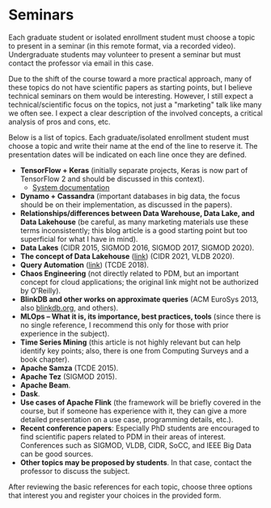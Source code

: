 # Seminars

Each graduate student or isolated enrollment student must choose a topic to present in a seminar (in this remote format, via a recorded video). Undergraduate students may volunteer to present a seminar but must contact the professor via email in this case.  

Due to the shift of the course toward a more practical approach, many of these topics do not have scientific papers as starting points, but I believe technical seminars on them would be interesting. However, I still expect a technical/scientific focus on the topics, not just a "marketing" talk like many we often see. I expect a clear description of the involved concepts, a critical analysis of pros and cons, etc.  

Below is a list of topics. Each graduate/isolated enrollment student must choose a topic and write their name at the end of the line to reserve it. The presentation dates will be indicated on each line once they are defined.  

- **TensorFlow + Keras** (initially separate projects, Keras is now part of TensorFlow 2 and should be discussed in this context).
  - [System documentation](https://www.tensorflow.org/?hl=pt-br)
- **Dynamo + Cassandra** (important databases in big data, the focus should be on their implementation, as discussed in the papers).  
- **Relationships/differences between Data Warehouse, Data Lake, and Data Lakehouse** (be careful, as many marketing materials use these terms inconsistently; this blog article is a good starting point but too superficial for what I have in mind).  
- **Data Lakes** (CIDR 2015, SIGMOD 2016, SIGMOD 2017, SIGMOD 2020).  
- **The concept of Data Lakehouse** ([link](https://lakefs.io/hudi-iceberg-and-delta-lake-data-lake-table-formats-compared/)) (CIDR 2021, VLDB 2020).  
- **Query Automation** ([link](https://www.datarevenue.com/en-blog/airflow-vs-luigi-vs-argo-vs-mlflow-vs-kubeflow)) (TCDE 2018).  
- **Chaos Engineering** (not directly related to PDM, but an important concept for cloud applications; the original link might not be authorized by O'Reilly).  
- **BlinkDB and other works on approximate queries** (ACM EuroSys 2013, also [blinkdb.org](http://blinkdb.org), and others).  
- **MLOps – What it is, its importance, best practices, tools** (since there is no single reference, I recommend this only for those with prior experience in the subject).  
- **Time Series Mining** (this article is not highly relevant but can help identify key points; also, there is one from Computing Surveys and a book chapter).  
- **Apache Samza** (TCDE 2015).  
- **Apache Tez** (SIGMOD 2015).  
- **Apache Beam**.  
- **Dask**.  
- **Use cases of Apache Flink** (the framework will be briefly covered in the course, but if someone has experience with it, they can give a more detailed presentation on a use case, programming details, etc.).  
- **Recent conference papers**: Especially PhD students are encouraged to find scientific papers related to PDM in their areas of interest. Conferences such as SIGMOD, VLDB, CIDR, SoCC, and IEEE Big Data can be good sources.  
- **Other topics may be proposed by students**. In that case, contact the professor to discuss the subject.  

After reviewing the basic references for each topic, choose three options that interest you and register your choices in the provided form.
